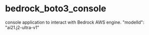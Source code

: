 # bedrock_boto3_console
console application to interact with Bedrock AWS engine.   "modelId": "ai21.j2-ultra-v1"
